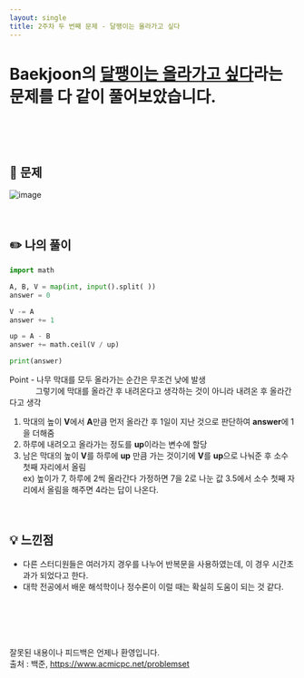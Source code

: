 ```yaml
---
layout: single
title: 2주차 두 번째 문제 - 달팽이는 올라가고 싶다
---
```







# Baekjoon의 [달팽이는 올라가고 싶다](https://www.acmicpc.net/problem/2869)라는 문제를 다 같이 풀어보았습니다.

<br><br><br>

 ## 📖 문제
![image](https://user-images.githubusercontent.com/97678547/223656299-5d586878-f366-41a0-8cd1-2c2d09043477.png)
 <br><br><br>
 
 ## ✏️ 나의 풀이

  ```python
import math

A, B, V = map(int, input().split( ))
answer = 0

V -= A
answer += 1

up = A - B
answer += math.ceil(V / up)

print(answer)
  ```
  Point - 나무 막대를 모두 올라가는 순간은 무조건 낮에 발생 <br>
  　　　  그렇기에 막대를 올라간 후 내려온다고 생각하는 것이 아니라 내려온 후 올라간다고 생각
  1. 막대의 높이 **V**에서 **A**만큼 먼저 올라간 후 1일이 지난 것으로 판단하여 **answer**에 1을 더해줌
  2. 하루에 내려오고 올라가는 정도를 **up**이라는 변수에 할당
  3. 남은 막대의 높이 **V**를 하루에 **up** 만큼 가는 것이기에 **V**를 **up**으로 나눠준 후 소수 첫째 자리에서 올림 <br>
  ex) 높이가 7, 하루에 2씩 올라간다 가정하면 7을 2로 나눈 값 3.5에서 소수 첫째 자리에서 올림을 해주면 4라는 답이 나온다.
  <br><br><br>
  
 ## 💡 느낀점
  - 다른 스터디원들은 여러가지 경우를 나누어 반복문을 사용하였는데, 이 경우 시간초과가 되었다고 한다.
  - 대학 전공에서 배운 해석학이나 정수론이 이럴 때는 확실히 도움이 되는 것 같다.
      
<br><br><br><br>

잘못된 내용이나 피드백은 언제나 환영입니다. <br>
출처 : 백준, https://www.acmicpc.net/problemset
